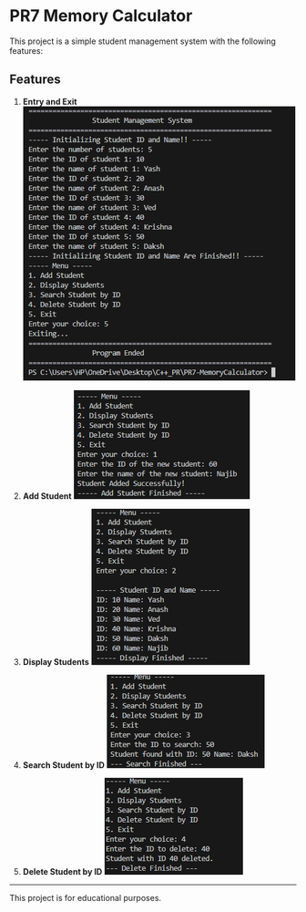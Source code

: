 # PR7 Memory Calculator

This project is a simple student management system with the following features:

## Features

1. **Entry and Exit**
   ![Entry and Exit](images/image1.png)

2. **Add Student**
   ![Add Student](images/image2.png)

3. **Display Students**
   ![Display Students](images/image3.png)

4. **Search Student by ID**
   ![Search by ID](images/image4.png)

5. **Delete Student by ID**
   ![Delete by ID](images/image.png)

---

This project is for educational purposes.